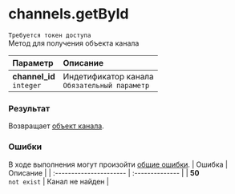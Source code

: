 # channels.getById
`Требуется токен доступа`  
Метод для получения объекта канала

| Параметр                      | Описание                                          |
| :---------------------------- | :------------------------------------------------ |
| **channel_id**<br />`integer` | Индетификатор канала<br />`Обязательный параметр` |

### Результат
Возвращает [объект канала]().

### Ошибки
В ходе выполнения могут произойти [общие ошибки]().
| Ошибка                  | Описание        |
| :---------------------- | :-------------- |
| **50**<br />`not exist` | Канал не найден |